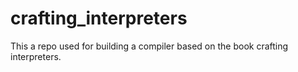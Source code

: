 # crafting_interpreters
This a repo used for building a compiler based on the book crafting interpreters.
